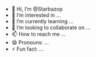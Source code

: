 - 👋 Hi, I’m @Starbazop
- 👀 I’m interested in ...
- 🌱 I’m currently learning ...
- 💞️ I’m looking to collaborate on ...
- 📫 How to reach me ...
- 😄 Pronouns: ...
- ⚡ Fun fact: ...

<!---
Starbazop/Starbazop is a ✨ special ✨ repository because its `README.md` (this file) appears on your GitHub profile.
You can click the Preview link to take a look at your changes.
--->
